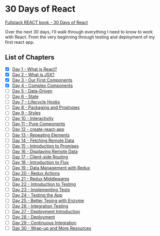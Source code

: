 # 30 Days of React 
[Fullstack REACT book - 30 Days of React](https://www.fullstackreact.com/30-days-of-react/)

Over the next 30 days, I'll walk through everything I need to know to work with React. From the very beginning through testing and deployment of my first react app.

## List of Chapters
- [x] [Day 1 - What is React?](https://www.fullstackreact.com/30-days-of-react/day-1/)
- [x] [Day 2 - What is JSX?](https://www.fullstackreact.com/30-days-of-react/day-2/)
- [x] [Day 3 - Our First Components](https://www.fullstackreact.com/30-days-of-react/day-3/)
- [x] [Day 4 - Complex Components](https://www.fullstackreact.com/30-days-of-react/day-4/)
- [ ] [Day 5 - Data-Driven](https://www.fullstackreact.com/30-days-of-react/day-5/)
- [ ] [Day 6 - State](https://www.fullstackreact.com/30-days-of-react/day-6/)
- [ ] [Day 7 - Lifecycle Hooks](https://www.fullstackreact.com/30-days-of-react/day-7/)
- [ ] [Day 8 - Packaging and Proptypes](https://www.fullstackreact.com/30-days-of-react/day-8/)
- [ ] [Day 9 - Styles](https://www.fullstackreact.com/30-days-of-react/day-9/)
- [ ] [Day 10 - Interactivity](https://www.fullstackreact.com/30-days-of-react/day-10/)
- [ ] [Day 11 - Pure Components](https://www.fullstackreact.com/30-days-of-react/day-11/)
- [ ] [Day 12 - create-react-app](https://www.fullstackreact.com/30-days-of-react/day-12/)
- [ ] [Day 13 - Repeating Elements](https://www.fullstackreact.com/30-days-of-react/day-13/)
- [ ] [Day 14 - Fetching Remote Data](https://www.fullstackreact.com/30-days-of-react/day-14/)
- [ ] [Day 15 - Introduction to Promises](https://www.fullstackreact.com/30-days-of-react/day-15/)
- [ ] [Day 16 - Displaying Remote Data](https://www.fullstackreact.com/30-days-of-react/day-16/)
- [ ] [Day 17 - Client-side Routing](https://www.fullstackreact.com/30-days-of-react/day-17/)
- [ ] [Day 18 - Introduction to Flux](https://www.fullstackreact.com/30-days-of-react/day-18/)
- [ ] [Day 19 - Data Management with Redux](https://www.fullstackreact.com/30-days-of-react/day-19/)
- [ ] [Day 20 - Redux Actions](https://www.fullstackreact.com/30-days-of-react/day-20/)
- [ ] [Day 21 - Redux Middlewares](https://www.fullstackreact.com/30-days-of-react/day-21/)
- [ ] [Day 22 - Introduction to Testing](https://www.fullstackreact.com/30-days-of-react/day-22/)
- [ ] [Day 23 - Implementing Tests](https://www.fullstackreact.com/30-days-of-react/day-23/)
- [ ] [Day 24 - Testing the App](https://www.fullstackreact.com/30-days-of-react/day-24/)
- [ ] [Day 25 - Better Tesing with Enzyme](https://www.fullstackreact.com/30-days-of-react/day-25/)
- [ ] [Day 26 - Integration Testing](https://www.fullstackreact.com/30-days-of-react/day-26/)
- [ ] [Day 27 - Deployment Introduction](https://www.fullstackreact.com/30-days-of-react/day-27/)
- [ ] [Day 28 - Deployment](https://www.fullstackreact.com/30-days-of-react/day-28/)
- [ ] [Day 29 - Continuous Integration](https://www.fullstackreact.com/30-days-of-react/day-29/)
- [ ] [Day 30 - Wrap-up and More Resources](https://www.fullstackreact.com/30-days-of-react/day-30/)